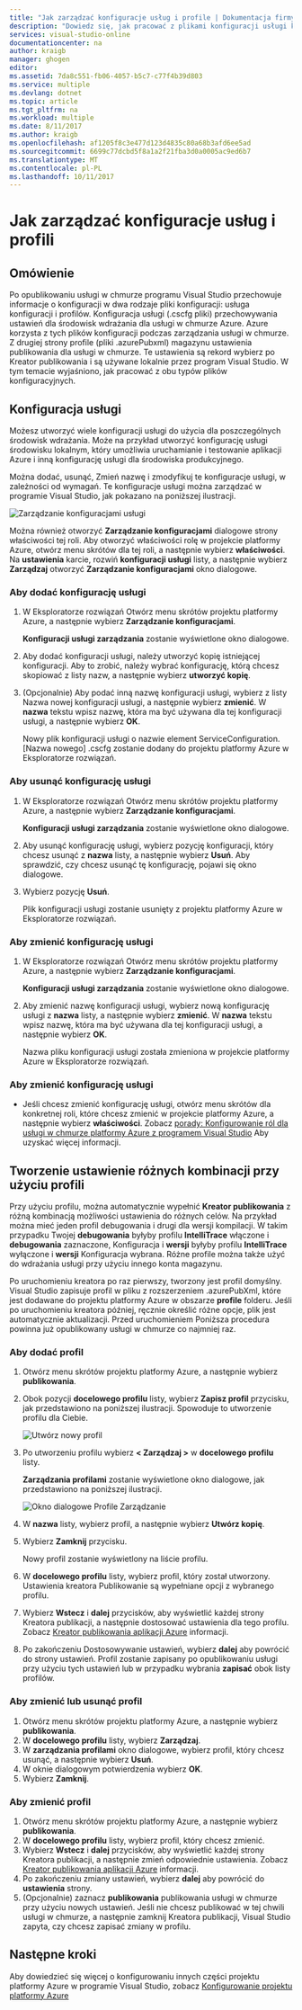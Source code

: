```yaml
---
title: "Jak zarządzać konfiguracje usług i profile | Dokumentacja firmy Microsoft"
description: "Dowiedz się, jak pracować z plikami konfiguracji usługi konfiguracji i profile | które ustawienia w środowiskach wdrożenia są przechowywane i ustawienia publikowania dla usługi w chmurze."
services: visual-studio-online
documentationcenter: na
author: kraigb
manager: ghogen
editor: 
ms.assetid: 7da8c551-fb06-4057-b5c7-c77f4b39d803
ms.service: multiple
ms.devlang: dotnet
ms.topic: article
ms.tgt_pltfrm: na
ms.workload: multiple
ms.date: 8/11/2017
ms.author: kraigb
ms.openlocfilehash: af1205f8c3e477d123d4835c80a68b3afd6ee5ad
ms.sourcegitcommit: 6699c77dcbd5f8a1a2f21fba3d0a0005ac9ed6b7
ms.translationtype: MT
ms.contentlocale: pl-PL
ms.lasthandoff: 10/11/2017
---
```

# <a name="how-to-manage-service-configurations-and-profiles"></a>Jak zarządzać konfiguracje usług i profili
## <a name="overview"></a>Omówienie
Po opublikowaniu usługi w chmurze programu Visual Studio przechowuje informacje o konfiguracji w dwa rodzaje pliki konfiguracji: usługa konfiguracji i profilów. Konfiguracja usługi (.cscfg pliki) przechowywania ustawień dla środowisk wdrażania dla usługi w chmurze Azure. Azure korzysta z tych plików konfiguracji podczas zarządzania usługi w chmurze. Z drugiej strony profile (pliki .azurePubxml) magazynu ustawienia publikowania dla usługi w chmurze. Te ustawienia są rekord wybierz po Kreator publikowania i są używane lokalnie przez program Visual Studio. W tym temacie wyjaśniono, jak pracować z obu typów plików konfiguracyjnych.

## <a name="service-configurations"></a>Konfiguracja usługi
Możesz utworzyć wiele konfiguracji usługi do użycia dla poszczególnych środowisk wdrażania. Może na przykład utworzyć konfigurację usługi środowisku lokalnym, który umożliwia uruchamianie i testowanie aplikacji Azure i inną konfigurację usługi dla środowiska produkcyjnego.

Można dodać, usunąć, Zmień nazwę i zmodyfikuj te konfiguracje usługi, w zależności od wymagań. Te konfiguracje usługi można zarządzać w programie Visual Studio, jak pokazano na poniższej ilustracji.

![Zarządzanie konfiguracjami usługi](./media/vs-azure-tools-service-configurations-and-profiles-how-to-manage/manage-service-config.png)

Można również otworzyć **Zarządzanie konfiguracjami** dialogowe strony właściwości tej roli. Aby otworzyć właściwości rolę w projekcie platformy Azure, otwórz menu skrótów dla tej roli, a następnie wybierz **właściwości**. Na **ustawienia** karcie, rozwiń **konfiguracji usługi** listy, a następnie wybierz **Zarządzaj** otworzyć **Zarządzanie konfiguracjami** okno dialogowe.

### <a name="to-add-a-service-configuration"></a>Aby dodać konfigurację usługi
1. W Eksploratorze rozwiązań Otwórz menu skrótów projektu platformy Azure, a następnie wybierz **Zarządzanie konfiguracjami**.
   
    **Konfiguracji usługi zarządzania** zostanie wyświetlone okno dialogowe.
2. Aby dodać konfiguracji usługi, należy utworzyć kopię istniejącej konfiguracji. Aby to zrobić, należy wybrać konfigurację, którą chcesz skopiować z listy nazw, a następnie wybierz **utworzyć kopię**.
3. (Opcjonalnie) Aby podać inną nazwę konfiguracji usługi, wybierz z listy Nazwa nowej konfiguracji usługi, a następnie wybierz **zmienić**. W **nazwa** tekstu wpisz nazwę, która ma być używana dla tej konfiguracji usługi, a następnie wybierz **OK**.
   
    Nowy plik konfiguracji usługi o nazwie element ServiceConfiguration. [Nazwa nowego] .cscfg zostanie dodany do projektu platformy Azure w Eksploratorze rozwiązań.

### <a name="to-delete-a-service-configuration"></a>Aby usunąć konfigurację usługi
1. W Eksploratorze rozwiązań Otwórz menu skrótów projektu platformy Azure, a następnie wybierz **Zarządzanie konfiguracjami**.
   
    **Konfiguracji usługi zarządzania** zostanie wyświetlone okno dialogowe.
2. Aby usunąć konfigurację usługi, wybierz pozycję konfiguracji, który chcesz usunąć z **nazwa** listy, a następnie wybierz **Usuń**. Aby sprawdzić, czy chcesz usunąć tę konfigurację, pojawi się okno dialogowe.
3. Wybierz pozycję **Usuń**.
   
     Plik konfiguracji usługi zostanie usunięty z projektu platformy Azure w Eksploratorze rozwiązań.

### <a name="to-rename-a-service-configuration"></a>Aby zmienić konfigurację usługi
1. W Eksploratorze rozwiązań Otwórz menu skrótów projektu platformy Azure, a następnie wybierz **Zarządzanie konfiguracjami**.
   
    **Konfiguracji usługi zarządzania** zostanie wyświetlone okno dialogowe.
2. Aby zmienić nazwę konfiguracji usługi, wybierz nową konfigurację usługi z **nazwa** listy, a następnie wybierz **zmienić**. W **nazwa** tekstu wpisz nazwę, która ma być używana dla tej konfiguracji usługi, a następnie wybierz **OK**.
   
    Nazwa pliku konfiguracji usługi została zmieniona w projekcie platformy Azure w Eksploratorze rozwiązań.

### <a name="to-change-a-service-configuration"></a>Aby zmienić konfigurację usługi
* Jeśli chcesz zmienić konfigurację usługi, otwórz menu skrótów dla konkretnej roli, które chcesz zmienić w projekcie platformy Azure, a następnie wybierz **właściwości**. Zobacz [porady: Konfigurowanie ról dla usługi w chmurze platformy Azure z programem Visual Studio](https://docs.microsoft.com/azure/vs-azure-tools-configure-roles-for-cloud-service) Aby uzyskać więcej informacji.

## <a name="make-different-setting-combinations-by-using-profiles"></a>Tworzenie ustawienie różnych kombinacji przy użyciu profili
Przy użyciu profilu, można automatycznie wypełnić **Kreator publikowania** z różną kombinacją możliwości ustawienia do różnych celów. Na przykład można mieć jeden profil debugowania i drugi dla wersji kompilacji. W takim przypadku Twojej **debugowania** byłyby profilu **IntelliTrace** włączone i **debugowania** zaznaczone, Konfiguracja i **wersji** byłyby profilu **IntelliTrace** wyłączone i **wersji** Konfiguracja wybrana. Różne profile można także użyć do wdrażania usługi przy użyciu innego konta magazynu.

Po uruchomieniu kreatora po raz pierwszy, tworzony jest profil domyślny. Visual Studio zapisuje profil w pliku z rozszerzeniem .azurePubXml, które jest dodawane do projektu platformy Azure w obszarze **profile** folderu. Jeśli po uruchomieniu kreatora później, ręcznie określić różne opcje, plik jest automatycznie aktualizacji. Przed uruchomieniem Poniższa procedura powinna już opublikowany usługi w chmurze co najmniej raz.

### <a name="to-add-a-profile"></a>Aby dodać profil
1. Otwórz menu skrótów projektu platformy Azure, a następnie wybierz **publikowania**.
2. Obok pozycji **docelowego profilu** listy, wybierz **Zapisz profil** przycisku, jak przedstawiono na poniższej ilustracji. Spowoduje to utworzenie profilu dla Ciebie.
   
    ![Utwórz nowy profil](./media/vs-azure-tools-service-configurations-and-profiles-how-to-manage/create-new-profile.png)
3. Po utworzeniu profilu wybierz **< Zarządzaj >** w **docelowego profilu** listy.
   
    **Zarządzania profilami** zostanie wyświetlone okno dialogowe, jak przedstawiono na poniższej ilustracji.
   
    ![Okno dialogowe Profile Zarządzanie](./media/vs-azure-tools-service-configurations-and-profiles-how-to-manage/manage-profiles.png)
4. W **nazwa** listy, wybierz profil, a następnie wybierz **Utwórz kopię**.
5. Wybierz **Zamknij** przycisku.
   
    Nowy profil zostanie wyświetlony na liście profilu.
6. W **docelowego profilu** listy, wybierz profil, który został utworzony. Ustawienia kreatora Publikowanie są wypełniane opcji z wybranego profilu.
7. Wybierz **Wstecz** i **dalej** przycisków, aby wyświetlić każdej strony Kreatora publikacji, a następnie dostosować ustawienia dla tego profilu. Zobacz [Kreator publikowania aplikacji Azure](http://go.microsoft.com/fwlink/p/?LinkID=623085) informacji.
8. Po zakończeniu Dostosowywanie ustawień, wybierz **dalej** aby powrócić do strony ustawień. Profil zostanie zapisany po opublikowaniu usługi przy użyciu tych ustawień lub w przypadku wybrania **zapisać** obok listy profilów.

### <a name="to-rename-or-delete-a-profile"></a>Aby zmienić lub usunąć profil
1. Otwórz menu skrótów projektu platformy Azure, a następnie wybierz **publikowania**.
2. W **docelowego profilu** listy, wybierz **Zarządzaj**.
3. W **zarządzania profilami** okno dialogowe, wybierz profil, który chcesz usunąć, a następnie wybierz **Usuń**.
4. W oknie dialogowym potwierdzenia wybierz **OK**.
5. Wybierz **Zamknij**.

### <a name="to-change-a-profile"></a>Aby zmienić profil
1. Otwórz menu skrótów projektu platformy Azure, a następnie wybierz **publikowania**.
2. W **docelowego profilu** listy, wybierz profil, który chcesz zmienić.
3. Wybierz **Wstecz** i **dalej** przycisków, aby wyświetlić każdej strony Kreatora publikacji, a następnie zmień odpowiednie ustawienia. Zobacz [Kreator publikowania aplikacji Azure](http://go.microsoft.com/fwlink/p/?LinkID=623085) informacji.
4. Po zakończeniu zmiany ustawień, wybierz **dalej** aby powrócić do **ustawienia** strony.
5. (Opcjonalnie) zaznacz **publikowania** publikowania usługi w chmurze przy użyciu nowych ustawień. Jeśli nie chcesz publikować w tej chwili usługi w chmurze, a następnie zamknij Kreatora publikacji, Visual Studio zapyta, czy chcesz zapisać zmiany w profilu.

## <a name="next-steps"></a>Następne kroki
Aby dowiedzieć się więcej o konfigurowaniu innych części projektu platformy Azure w programie Visual Studio, zobacz [Konfigurowanie projektu platformy Azure](http://go.microsoft.com/fwlink/p/?LinkID=623075)

